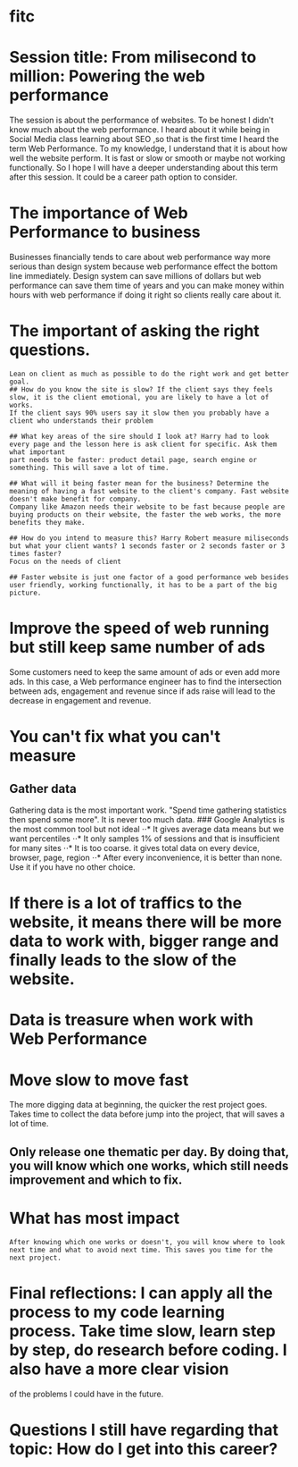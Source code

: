 # fitc
# Session title: From milisecond to million: Powering the web performance
The session is about the performance of websites. To be honest I didn't know much about the web performance. I heard about it while being in Social Media class learning about SEO
,so that is the first time I heard the term Web Performance. To my knowledge, I understand that it is about how well the website perform. It is fast or slow or smooth or maybe
not working functionally. So I hope I will have a deeper understanding about this term after this session. It could be a career path option to consider.

# The importance of Web Performance to business 
  Businesses financially tends to care about web performance way more serious than design system because web performance effect the bottom line immediately. Design system can
  save millions of dollars but web performance can save them time of years and you can make money within hours with web performance if doing it right so clients really care about it.
  
# The important of asking the right questions. 
    Lean on client as much as possible to do the right work and get better goal.
    ## How do you know the site is slow? If the client says they feels slow, it is the client emotional, you are likely to have a lot of works.
    If the client says 90% users say it slow then you probably have a client who understands their problem
    
    ## What key areas of the sire should I look at? Harry had to look every page and the lesson here is ask client for specific. Ask them what important
    part needs to be faster: product detail page, search engine or something. This will save a lot of time. 
    
    ## What will it being faster mean for the business? Determine the meaning of having a fast website to the client's company. Fast website doesn't make benefit for company.
    Company like Amazon needs their website to be fast because people are buying products on their website, the faster the web works, the more benefits they make. 
    
    ## How do you intend to measure this? Harry Robert measure miliseconds but what your client wants? 1 seconds faster or 2 seconds faster or 3 times faster? 
    Focus on the needs of client
    
    ## Faster website is just one factor of a good performance web besides user friendly, working functionally, it has to be a part of the big picture. 
  
#  Improve the speed of web running but still keep same number of ads 
   Some customers need to keep the same amount of ads or even add more ads. In this case, a Web performance engineer has to find the intersection between 
   ads, engagement and revenue since if ads raise will lead to the decrease in engagement and revenue.
  
# You can't fix what you can't measure 

  ## Gather data 
  Gathering data  is the most important work. "Spend time gathering statistics then spend some more". It is never too much data.
    ### Google Analytics is the most common tool but not ideal
      ⋅⋅* It gives average data means but we want percentiles 
      ⋅⋅* It only samples 1% of sessions and that is insufficient for many sites
      ⋅⋅* It is too coarse. it gives total data on every device, browser, page, region
      ⋅⋅* After every inconvenience, it is better than none. Use it if you have no other choice. 
                    
# If there is a lot of traffics to the website, it means there will be more data to work with, bigger range and finally leads to the slow of the website.
    
# Data is treasure when work with Web Performance

# Move slow to move fast 
  The more digging data at beginning, the quicker the rest project goes. Takes time to collect the data before jump into the project, that will saves a lot of time.
  
  ## Only release one thematic per day. By doing that, you will know which one works, which still needs improvement and which to fix.
  
 # What has most impact 
    After knowing which one works or doesn't, you will know where to look next time and what to avoid next time. This saves you time for the next project.

# Final reflections: I can apply all the process to my code learning process. Take time slow, learn step by step, do research before coding. I also have a more clear vision 
of the problems I could have in the future. 
# Questions I still have regarding that topic: How do I get into this career? 
